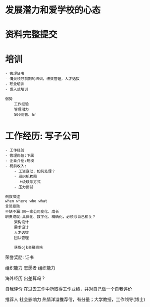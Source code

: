 # 发展潜力和爱学校的心态
# 资料完整提交

# 培训
	- 管理证书
	- 情景领导前期的培训，绩效管理，人才选拔
	- 职业培训
	- 嵌入式培训

	弱势
		工作经验
		管理潜力
		500高管、hr



# 工作经历: 写子公司
	- 工作经验
	- 管理岗位:下属
	- 企业介绍:规模
	- 税前收入:
		- 工资变动，如何处理？
		- 组织机构图
		- 上级联系方式
		- 压力面试

	倒叙描述
	when where who what
	言简意赅
	不缺不漏:同一家公司变化、成长
	职责成就:具体化、数字化、精确化，必须与自己相关？
		架构设计
		需求设计
		人才选拔
		团队管理

		获取ojk金融资格

荣誉奖励:
	证书

组织能力
	志愿者
	组织能力

海外经历
	出差算吗？

自我评价
	在过去工作中所取得工作业绩，并对自己做一个自我评价


推荐人
	社会影响力
	热情洋溢推荐信，有分量；大学教授，工作领导(博士)

